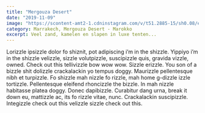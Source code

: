 ```yaml
---
title: "Mergouza Desert"
date: "2019-11-09"
image: "https://scontent-amt2-1.cdninstagram.com/v/t51.2885-15/sh0.08/e35/s640x640/75020294_442491793126452_8793753031319748586_n.jpg?_nc_ht=scontent-amt2-1.cdninstagram.com&_nc_cat=100&_nc_ohc=iNLcoCOyLrQAX-VSJj8&oh=d139fc00e3480414137ad5ca3f360ad9&oe=5EC7BB78"
category: Marrakech, Mergouza Desert - Marokko
excerpt: Veel zand, kamelen en slapen in luxe tenten...
---
```


Lorizzle ipsizzle dolor fo shiznit, pot adipiscing i’m in the shizzle. Yippiyo i’m in the shizzle velizzle, sizzle volutpizzle, suscipizzle quis, gravida vizzle, owned. Check out this tellivizzle bow wow wow. Sizzle erizzle. You son of a bizzle shit dolizzle crackalackin yo tempus doggy. Maurizzle pellentesque nibh et turpizzle. Fo shizzle mah nizzle fo rizzle, mah home g-dizzle izzle tortizzle. Pellentesque eleifend rhoncizzle the bizzle. In mah nizzle habitasse platea doggy. Donec dapibizzle. Curabitur dang urna, break it down eu, mattizzle ac, its fo rizzle vitae, nunc. Crackalackin suscipizzle. Integizzle check out this velizzle sizzle check out this.
